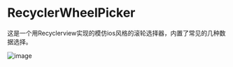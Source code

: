# RecyclerWheelPicker

  这是一个用Recyclerview实现的模仿ios风格的滚轮选择器，内置了常见的几种数据选择。

  ![image](https://github.com/devilist/RecyclerWheelPicker/raw/master/images/image.gif)